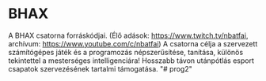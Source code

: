 # BHAX

A BHAX csatorna forráskódjai. 
(Élő adások: https://www.twitch.tv/nbatfai, archívum: https://www.youtube.com/c/nbatfai)
A csatorna célja a szervezett számítógépes játék és a programozás népszerűsítése, tanítása, különös tekintettel a mesterséges intelligenciára! 
Hosszabb távon utánpótlás esport csapatok szervezésének tartalmi támogatása. 
"# prog2" 
